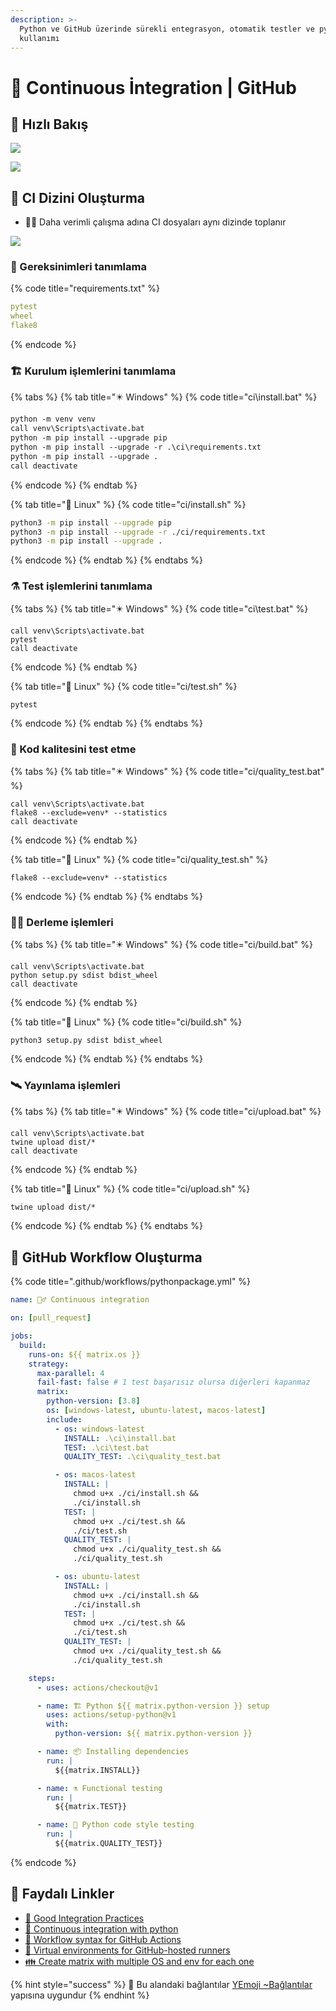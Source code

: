 ```yaml
---
description: >-
  Python ve GitHub üzerinde sürekli entegrasyon, otomatik testler ve pytest
  kullanımı
---
```


# 🔄 Continuous İntegration \| GitHub

## 👀 Hızlı Bakış

![](../../.gitbook/assets/github_ci_example.png)

![](../../.gitbook/assets/ci_fast_notes.png)

## 📂 CI Dizini Oluşturma

* 👨‍💼 Daha verimli çalışma adına CI dosyaları aynı dizinde toplanır

![](../../.gitbook/assets/ci_folder_structure.png)

### 📃 Gereksinimleri tanımlama

{% code title="requirements.txt" %}
```yaml
pytest
wheel
flake8
```
{% endcode %}

### 🏗️ Kurulum işlemlerini tanımlama

{% tabs %}
{% tab title="✴️ Windows" %}
{% code title="ci\\install.bat" %}
```bash
python -m venv venv
call venv\Scripts\activate.bat
python -m pip install --upgrade pip
python -m pip install --upgrade -r .\ci\requirements.txt
python -m pip install --upgrade .
call deactivate

```
{% endcode %}
{% endtab %}

{% tab title="🐧 Linux" %}
{% code title="ci/install.sh" %}
```bash
python3 -m pip install --upgrade pip 
python3 -m pip install --upgrade -r ./ci/requirements.txt
python3 -m pip install --upgrade .

```
{% endcode %}
{% endtab %}
{% endtabs %}

### ⚗️ Test işlemlerini tanımlama

{% tabs %}
{% tab title="✴️ Windows" %}
{% code title="ci\\test.bat" %}
```text
call venv\Scripts\activate.bat
pytest
call deactivate

```
{% endcode %}
{% endtab %}

{% tab title="🐧 Linux" %}
{% code title="ci/test.sh" %}
```
pytest

```
{% endcode %}
{% endtab %}
{% endtabs %}

### 🧪 Kod kalitesini test etme

{% tabs %}
{% tab title="✴️ Windows" %}
{% code title="ci/quality\_test.bat" %}
```text
call venv\Scripts\activate.bat
flake8 --exclude=venv* --statistics
call deactivate

```
{% endcode %}
{% endtab %}

{% tab title="🐧 Linux" %}
{% code title="ci/quality\_test.sh" %}
```
flake8 --exclude=venv* --statistics

```
{% endcode %}
{% endtab %}
{% endtabs %}

### 👷‍♂️ Derleme işlemleri

{% tabs %}
{% tab title="✴️ Windows" %}
{% code title="ci/build.bat" %}
```text
call venv\Scripts\activate.bat
python setup.py sdist bdist_wheel
call deactivate

```
{% endcode %}
{% endtab %}

{% tab title="🐧 Linux" %}
{% code title="ci/build.sh" %}
```
python3 setup.py sdist bdist_wheel

```
{% endcode %}
{% endtab %}
{% endtabs %}

### 🛰️ Yayınlama işlemleri

{% tabs %}
{% tab title="✴️ Windows" %}
{% code title="ci/upload.bat" %}
```text
call venv\Scripts\activate.bat
twine upload dist/*
call deactivate

```
{% endcode %}
{% endtab %}

{% tab title="🐧 Linux" %}
{% code title="ci/upload.sh" %}
```
twine upload dist/*

```
{% endcode %}
{% endtab %}
{% endtabs %}

## 🔀 GitHub Workflow Oluşturma

{% code title=".github/workflows/pythonpackage.yml" %}
```yaml
name: 🕵️‍♂️ Continuous integration

on: [pull_request]

jobs:
  build:
    runs-on: ${{ matrix.os }}
    strategy:
      max-parallel: 4
      fail-fast: false # 1 test başarısız olursa diğerleri kapanmaz
      matrix:
        python-version: [3.8]
        os: [windows-latest, ubuntu-latest, macos-latest]
        include:
          - os: windows-latest
            INSTALL: .\ci\install.bat
            TEST: .\ci\test.bat
            QUALITY_TEST: .\ci\quality_test.bat

          - os: macos-latest
            INSTALL: |
              chmod u+x ./ci/install.sh &&
              ./ci/install.sh
            TEST: |
              chmod u+x ./ci/test.sh &&
              ./ci/test.sh
            QUALITY_TEST: |
              chmod u+x ./ci/quality_test.sh &&
              ./ci/quality_test.sh

          - os: ubuntu-latest
            INSTALL: |
              chmod u+x ./ci/install.sh &&
              ./ci/install.sh
            TEST: |
              chmod u+x ./ci/test.sh &&
              ./ci/test.sh
            QUALITY_TEST: |
              chmod u+x ./ci/quality_test.sh &&
              ./ci/quality_test.sh

    steps:
      - uses: actions/checkout@v1

      - name: 🏗️ Python ${{ matrix.python-version }} setup
        uses: actions/setup-python@v1
        with:
          python-version: ${{ matrix.python-version }}

      - name: 📦 Installing dependencies
        run: |
          ${{matrix.INSTALL}}

      - name: ⚗️ Functional testing
        run: |
          ${{matrix.TEST}}

      - name: 🧐 Python code style testing
        run: |
          ${{matrix.QUALITY_TEST}}

```
{% endcode %}

## 🔗 Faydalı Linkler

* [📖 Good Integration Practices](https://docs.pytest.org/en/latest/goodpractices.html)
* [📃 Continuous integration with python](https://realpython.com/python-continuous-integration/)
* [📖 Workflow syntax for GitHub Actions](https://help.github.com/en/actions/reference/workflow-syntax-for-github-actions)
* [📖 Virtual environments for GitHub-hosted runners](https://help.github.com/en/actions/reference/virtual-environments-for-github-hosted-runners)
* [👪 Create matrix with multiple OS and env for each one](https://github.community/t5/GitHub-Actions/Create-matrix-with-multiple-OS-and-env-for-each-one/td-p/38339)

{% hint style="success" %}
🚀 Bu alandaki bağlantılar [YEmoji ~Bağlantılar](https://emoji.yemreak.com/kullanim/baglantilar) yapısına uygundur
{% endhint %}

